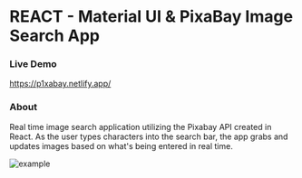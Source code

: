 # REACT - Material UI & PixaBay Image Search App

### Live Demo

https://p1xabay.netlify.app/

### About

Real time image search application utilizing the Pixabay API created in React. As the user types characters into the search bar, the app grabs and updates images based on what's being entered in real time.

![example](./example.gif)
